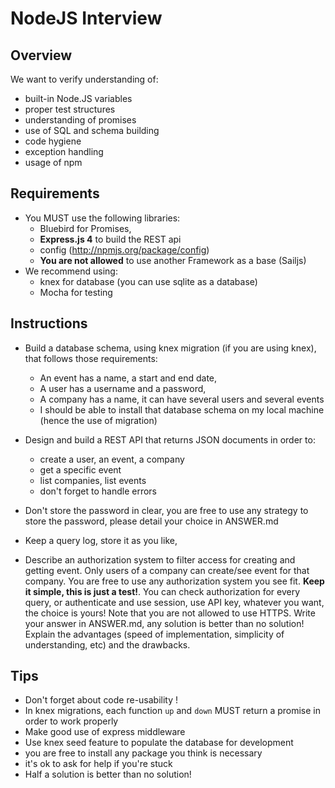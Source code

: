 # NodeJS Interview

## Overview

We want to verify understanding of:

* built-in Node.JS variables
* proper test structures
* understanding of promises
* use of SQL and schema building
* code hygiene
* exception handling
* usage of npm

## Requirements

* You MUST use the following libraries:
  * Bluebird for Promises,
  * **Express.js 4** to build the REST api
  * config (http://npmjs.org/package/config)
  * **You are not allowed** to use another Framework as a base (Sailjs)
* We recommend using:
  * knex for database (you can use sqlite as a database)
  * Mocha for testing

## Instructions

* Build a database schema, using knex migration (if you are using knex), that follows those requirements:
  * An event has a name, a start and end date,
  * A user has a username and a password,
  * A company has a name, it can have several users and several events
  * I should be able to install that database schema on my local machine (hence the use of migration)

* Design and build a REST API that returns JSON documents in order to:
  * create a user, an event, a company
  * get a specific event
  * list companies, list events
  * don't forget to handle errors

* Don't store the password in clear, you are free to use any strategy to store the password, please detail your choice
 in ANSWER.md

* Keep a query log, store it as you like,

* Describe an authorization system to filter access for creating and getting event. Only users of
a company can create/see event for that company. You are free to use any authorization system you
see fit. **Keep it simple, this is just a test!**. You can check authorization for every query, or authenticate and use session, use API key, whatever you want, the choice is yours! Note
 that you are not allowed to use HTTPS. Write your answer in ANSWER.md, any solution is better than no solution!
 Explain the advantages (speed of implementation, simplicity of understanding, etc) and the drawbacks.

## Tips

* Don't forget about code re-usability !
* In knex migrations, each function `up` and `down` MUST return a promise in order to work properly
* Make good use of express middleware
* Use knex seed feature to populate the database for development
* you are free to install any package you think is necessary
* it's ok to ask for help if you're stuck
* Half a solution is better than no solution!
